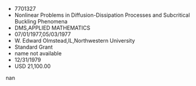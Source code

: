 
* 7701327
* Nonlinear Problems in Diffusion-Dissipation Processes and Subcritical Buckling Phenomena
* DMS,APPLIED MATHEMATICS
* 07/01/1977,05/03/1977
* W. Edward Olmstead,IL,Northwestern University
* Standard Grant
*   name not available
* 12/31/1979
* USD 21,100.00

nan
